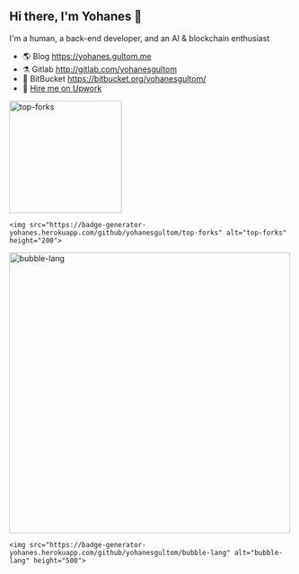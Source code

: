 ## Hi there, I'm Yohanes 👋

I'm a human, a back-end developer, and an AI & blockchain enthusiast

- 🌎 Blog https://yohanes.gultom.me
- ⚗️ Gitlab http://gitlab.com/yohanesgultom
- 🧺 BitBucket https://bitbucket.org/yohanesgultom/
- 💼 [Hire me on Upwork](https://www.upwork.com/o/profiles/users/~010ed570be4d0e9a57/)

<img src="https://badge-generator-yohanes.herokuapp.com/github/yohanesgultom/top-forks" alt="top-forks" height="200">

```
<img src="https://badge-generator-yohanes.herokuapp.com/github/yohanesgultom/top-forks" alt="top-forks" height="200">
```

<img src="https://badge-generator-yohanes.herokuapp.com/github/yohanesgultom/bubble-lang" alt="bubble-lang" height="500">

```
<img src="https://badge-generator-yohanes.herokuapp.com/github/yohanesgultom/bubble-lang" alt="bubble-lang" height="500">
```
